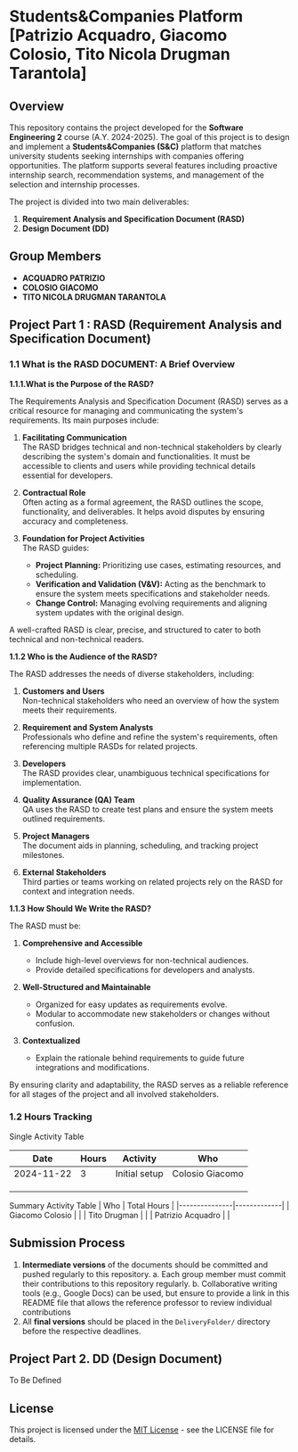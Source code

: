# Students&Companies Platform [Patrizio Acquadro, Giacomo Colosio, Tito Nicola Drugman Tarantola]

## Overview

This repository contains the project developed for the **Software Engineering 2** course (A.Y. 2024-2025). The goal of this project is to design and implement a **Students&Companies (S&C)** platform that matches university students seeking internships with companies offering opportunities. The platform supports several features including proactive internship search, recommendation systems, and management of the selection and internship processes.

The project is divided into two main deliverables:
1. **Requirement Analysis and Specification Document (RASD)**
2. **Design Document (DD)**


## Group Members
- **ACQUADRO PATRIZIO**
- **COLOSIO GIACOMO**
- **TITO NICOLA DRUGMAN TARANTOLA**



## Project Part 1 : RASD (Requirement Analysis and Specification Document)

### 1.1 What is the RASD DOCUMENT: A Brief Overview
**1.1.1.What is the Purpose of the RASD?**

The Requirements Analysis and Specification Document (RASD) serves as a critical resource for managing and communicating the system's requirements. Its main purposes include:

1. **Facilitating Communication**  
   The RASD bridges technical and non-technical stakeholders by clearly describing the system's domain and functionalities. It must be accessible to clients and users while providing technical details essential for developers.

2. **Contractual Role**  
   Often acting as a formal agreement, the RASD outlines the scope, functionality, and deliverables. It helps avoid disputes by ensuring accuracy and completeness.

3. **Foundation for Project Activities**  
   The RASD guides:
   - **Project Planning:** Prioritizing use cases, estimating resources, and scheduling.
   - **Verification and Validation (V&V):** Acting as the benchmark to ensure the system meets specifications and stakeholder needs.
   - **Change Control:** Managing evolving requirements and aligning system updates with the original design.

A well-crafted RASD is clear, precise, and structured to cater to both technical and non-technical readers.

**1.1.2 Who is the Audience of the RASD?**

The RASD addresses the needs of diverse stakeholders, including:

1. **Customers and Users**  
   Non-technical stakeholders who need an overview of how the system meets their requirements.

2. **Requirement and System Analysts**  
   Professionals who define and refine the system's requirements, often referencing multiple RASDs for related projects.

3. **Developers**  
   The RASD provides clear, unambiguous technical specifications for implementation.

4. **Quality Assurance (QA) Team**  
   QA uses the RASD to create test plans and ensure the system meets outlined requirements.

5. **Project Managers**  
   The document aids in planning, scheduling, and tracking project milestones.

6. **External Stakeholders**  
   Third parties or teams working on related projects rely on the RASD for context and integration needs.

   

**1.1.3 How Should We Write the RASD?**

The RASD must be:

1. **Comprehensive and Accessible**  
   - Include high-level overviews for non-technical audiences.  
   - Provide detailed specifications for developers and analysts.

2. **Well-Structured and Maintainable**  
   - Organized for easy updates as requirements evolve.  
   - Modular to accommodate new stakeholders or changes without confusion.

3. **Contextualized**  
   - Explain the rationale behind requirements to guide future integrations and modifications.

By ensuring clarity and adaptability, the RASD serves as a reliable reference for all stages of the project and all involved stakeholders.


### 1.2  Hours Tracking
Single Activity Table

| Date       | Hours | Activity              | Who           |
|------------|-------|-----------------------|---------------|
| 2024-11-22 |   3   | Initial setup         |Colosio Giacomo|
|            |       |                       |               |
|            |       |                       |               |
|            |       |                       |               |

Summary Activity  Table
| Who           | Total Hours |
|---------------|-------------|
| Giacomo Colosio |         |
| Tito Drugman  |            |
| Patrizio Acquadro |        |



## Submission Process
1. **Intermediate versions** of the documents should be committed and pushed regularly to this repository.
   a. Each group member must commit their contributions to this repository regularly.
   b. Collaborative writing tools (e.g., Google Docs) can be used, but ensure to provide a link in this README file that allows the reference professor to review individual contributions
2. All **final versions** should be placed in the `DeliveryFolder/` directory before the respective deadlines.

## Project Part 2. DD (Design Document)
To Be Defined





## License

This project is licensed under the [MIT License](LICENSE) - see the LICENSE file for details.
